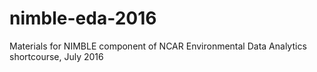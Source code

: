 # nimble-eda-2016
Materials for NIMBLE component of NCAR Environmental Data Analytics shortcourse, July 2016
